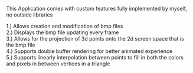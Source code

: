 This Application comes with custom features fully implemented by myself, no outside libraries  

1.) Allows creation and modification of bmp files  
2.) Displays the bmp file updating every frame  
3.) Allows for the projection of 3d points onto the 2d screen space that is the bmp file  
4.) Supports double buffer rendering for better animated experience  
5.) Supports linearly interpolation between points to fill in both the colors and pixels in between vertices in a triangle  
